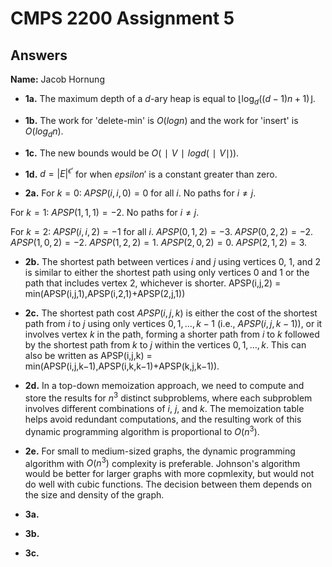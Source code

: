 # CMPS 2200 Assignment 5
## Answers

**Name:** Jacob Hornung



- **1a.**  The maximum depth of a $d$-ary heap is equal to $\lfloor \log_d \left( (d - 1)n + 1 \right) \rfloor$.

- **1b.** The work for 'delete-min' is $O(log n)$ and the work for 'insert' is $O(log_d n)$.

- **1c.** The new bounds would be $O(∣V∣log d (∣V∣))$.

- **1d.** $d = |E|^{\epsilon'}$ for when $epsilon'$ is a constant greater than zero.



- **2a.**
For $k=0$:
$\mathit{APSP}(i, i, 0) = 0$ for all $i$.
No paths for $i\neq j$.

For $k=1$:
$\mathit{APSP}(1, 1, 1) = -2$.
No paths for $i\neq j$.

For $k=2$:
$\mathit{APSP}(i, i, 2) = -1$ for all $i$.
$\mathit{APSP}(0, 1, 2) = -3$.
$\mathit{APSP}(0, 2, 2) = -2$.
$\mathit{APSP}(1, 0, 2) = -2$.
$\mathit{APSP}(1, 2, 2) = 1$.
$\mathit{APSP}(2, 0, 2) = 0$.
$\mathit{APSP}(2, 1, 2) = 3$.

- **2b.** The shortest path between vertices $i$ and $j$ using vertices 0, 1, and 2 is similar to either the shortest path using only vertices 0 and 1 or the path that includes vertex 2, whichever is shorter. APSP(i,j,2) = min(APSP(i,j,1),APSP(i,2,1)+APSP(2,j,1))

- **2c.** The shortest path cost $\mathit{APSP}(i, j, k)$ is either the cost of the shortest path from $i$ to $j$ using only vertices $0, 1, \ldots, k-1$ (i.e., $\mathit{APSP}(i, j, k-1)$), or it involves vertex $k$ in the path, forming a shorter path from $i$ to $k$ followed by the shortest path from $k$ to $j$ within the vertices $0, 1, \ldots, k$. This can also be written as APSP(i,j,k) = min(APSP(i,j,k−1),APSP(i,k,k−1)+APSP(k,j,k−1)).

- **2d.**  In a top-down memoization approach, we need to compute and store the results for $n^3$ distinct subproblems, where each subproblem involves different combinations of $i$, $j$, and $k$. The memoization table helps avoid redundant computations, and the resulting work of this dynamic programming algorithm is proportional to $O(n^3)$.

- **2e.**  For small to medium-sized graphs, the dynamic programming algorithm with $O(n^3)$ complexity is preferable. Johnson's algorithm would be better for larger graphs with more copmlexity, but would not do well with cubic functions. The decision between them depends on the size and density of the graph.



- **3a.**

- **3b.**

- **3c.**